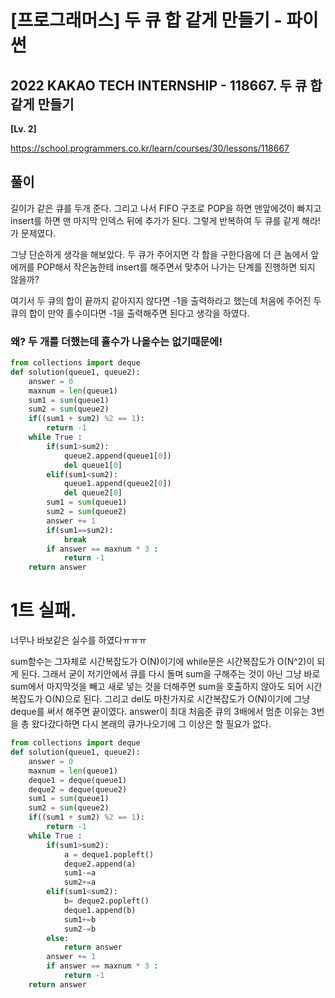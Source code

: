 # [프로그래머스] 두 큐 합 같게 만들기 - 파이썬

## 2022 KAKAO TECH INTERNSHIP - 118667. 두 큐 합 같게 만들기

**[Lv. 2]**



https://school.programmers.co.kr/learn/courses/30/lessons/118667



## 풀이

길이가 같은 큐를 두개 준다. 그리고 나서 FIFO 구조로 POP을 하면 맨앞에것이 빠지고 insert를 하면 맨 마지막 인덱스 뒤에 추가가 된다.
그렇게 반복하여 두 큐를 같게 해라!가 문제였다.

그냥 단순하게 생각을 해보았다. 두 큐가 주어지면 각 합을 구한다음에 더 큰 놈에서 앞에꺼를 POP해서 작은놈한테 insert를 해주면서 맞추어 나가는 단계를 진행하면 되지 않을까? 

여기서 두 큐의 합이 끝까지 같아지지 않다면 -1을 출력하라고 했는데 처음에 주어진 두 큐의 합이 만약 홀수이다면 -1을 출력해주면 된다고 생각을 하였다. 
### 왜? 두 개를 더했는데 홀수가 나올수는 없기때문에!


```python
from collections import deque
def solution(queue1, queue2):
    answer = 0
    maxnum = len(queue1)
    sum1 = sum(queue1)
    sum2 = sum(queue2)
    if((sum1 + sum2) %2 == 1):
        return -1 
    while True : 
        if(sum1>sum2):
            queue2.append(queue1[0])
            del queue1[0]
        elif(sum1<sum2):
            queue1.append(queue2[0])
            del queue2[0]
        sum1 = sum(queue1)
        sum2 = sum(queue2)
        answer += 1
        if(sum1==sum2):
            break
        if answer == maxnum * 3 : 
            return -1
    return answer
```
# 1트 실패. 
너무나 바보같은 실수를 하였다ㅠㅠㅠ

 sum함수는 그자체로 시간복잡도가 O(N)이기에 while문은 시간복잡도가 O(N^2)이 되게 된다. 그래서 굳이 저기안에서 큐를 다시 돌며 sum을 구해주는 것이 아닌 그냥 바로 sum에서 마지막것을 빼고 새로 넣는 것을 더해주면 sum을 호출하지 않아도 되어 시간복잡도가 O(N)으로 된다. 그리고 del도 마찬가지로 시간복잡도가 O(N)이기에 그냥 deque를 써서 해주면 끝이였다. answer이 최대 처음준 큐의 3배에서 멈춘 이유는 3번을 총 왔다갔다하면 다시 본래의 큐가나오기에 그 이상은 할 필요가 없다.

```python
from collections import deque
def solution(queue1, queue2):
    answer = 0
    maxnum = len(queue1)
    deque1 = deque(queue1)
    deque2 = deque(queue2)
    sum1 = sum(queue1)
    sum2 = sum(queue2)
    if((sum1 + sum2) %2 == 1):
        return -1 
    while True : 
        if(sum1>sum2):
            a = deque1.popleft()
            deque2.append(a)
            sum1-=a
            sum2+=a
        elif(sum1<sum2):
            b= deque2.popleft()
            deque1.append(b)
            sum1+=b
            sum2-=b
        else:   
            return answer
        answer += 1
        if answer == maxnum * 3 : 
            return -1
    return answer
```

